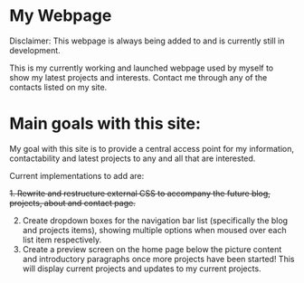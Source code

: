 # My Webpage
Disclaimer:
This webpage is always being added to and is currently still in development.

This is my currently working and launched webpage used by myself to show my latest projects and interests. Contact me through any of the contacts listed on my site.

# Main goals with this site:

My goal with this site is to provide a central access point for my information, contactability and latest projects to any and all that are interested.

Current implementations to add are:

~~1. Rewrite and restructure external CSS to accompany the future blog, projects, about and contact page.~~

2. Create dropdown boxes for the navigation bar list (specifically the blog and projects items), showing multiple options when moused over each list item respectively.
3. Create a preview screen on the home page below the picture content and introductory paragraphs once more projects have been started! This will display current projects and updates to my current projects.
